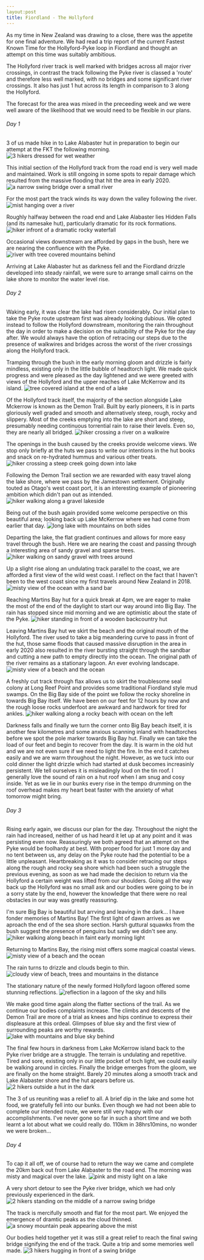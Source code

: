 ```yaml
---
layout:post
title: Fiordland - The Hollyford
---
```

As my time in New Zealand was drawing to a close, there was the appetite for one final adventure. We had read a trip report of the current Fastest Known Time for the Hollyford-Pyke loop in Fiordland and thought an attempt on this time was suitably ambitious. 

The Hollyford river track is well marked with bridges across all major river crossings, in contrast the track following the Pyke river is classed a 'route' and therefore less well marked, with no bridges and some significant river crossings. It also has just 1 hut across its length in comparison to 3 along the Hollyford.

The forecast for the area was mixed in the preceeding week and we were well aware of the likelihood that we would need to be flexible in our plans.

###### Day 1

3 of us made hike in to Lake Alabaster hut in preparation to begin our attempt at the FKT the following morning.
![3 hikers dressed for wet weather](/images/adventures/fiordland_the_hollyford/fiordland_the_hollyford-1_the_team-800x600.jpg)

This initial section of the Hollyford track from the road end is very well made and maintained. Work is still ongoing in some spots to repair damage which resulted from the massive flooding that hit the area in early 2020.
![a narrow swing bridge over a small river](/images/adventures/fiordland_the_hollyford/fiordland_the_hollyford-2_getting_started-800x600.jpg)

For the most part the track winds its way down the valley following the river.
![mist hanging over a river](/images/adventures/fiordland_the_hollyford/fiordland_the_hollyford-3_following_the_hollyford-800x600.jpg)

Roughly halfway between the road end and Lake Alabaster lies Hidden Falls (and its namesake hut), particularly dramatic for its rock formations.
![hiker infront of a dramatic rocky waterfall](/images/adventures/fiordland_the_hollyford/fiordland_the_hollyford-4_hidden_falls-800x600.jpg)

Occasional views downstream are afforded by gaps in the bush, here we are nearing the confluence with the Pyke.
![river with tree covered mountains behind](/images/adventures/fiordland_the_hollyford/fiordland_the_hollyford-5_looking_towards_pyke_confluence-800x600.jpg)

<!---![2 hikers with waterproofs in the dark](/images/adventures/fiordland_the_hollyford/fiordland_the_hollyford-6_early_morning_start-800x600.jpg)--->

Arriving at Lake Alabaster hut as darkness fell and the Fiordland drizzle developed into steady rainfall, we were sure to arrange small cairns on the lake shore to monitor the water level rise.

###### Day 2

Waking early, it was clear the lake had risen considerably. Our initial plan to take the Pyke route upstream first was already looking dubious. We opted instead to follow the Hollyford downstream, monitoring the rain throughout the day in order to make a decision on the suitability of the Pyke for the day after. We would always have the option of retracing our steps due to the presence of walkwires and bridges across the worst of the river crossings along the Hollyford track.

Tramping through the bush in the early morning gloom and drizzle is fairly mindless, existing only in the little bubble of headtorch light. We made quick progress and were pleased as the day lightened and we were greeted with views of the Hollyford and the upper reaches of Lake McKerrow and its island.
![tree covered island at the end of a lake](/images/adventures/fiordland_the_hollyford/fiordland_the_hollyford-7_mckerrow_island-800x600.jpg)

Of the Hollyford track itself, the majority of the section alongside Lake Mckerrow is known as the Demon Trail. Built by early pioneers, it is in parts gloriously well graded and smooth and alternatively steep, rough, rocky and slippery. Most of the creeks emptying into the lake are short and steep, presumably needing continuous torrential rain to raise their levels. Even so, they are nearly all bridged.
![hiker crossing a river on a walkwire](/images/adventures/fiordland_the_hollyford/fiordland_the_hollyford-8_demon_trail_walkwires-800x600.jpg)

The openings in the bush caused by the creeks provide welcome views. We stop only briefly at the huts we pass to write our intentions in the hut books and snack on re-hydrated hummus and various other treats.
![hiker crossing a steep creek going down into lake](/images/adventures/fiordland_the_hollyford/fiordland_the_hollyford-9_demon_trail_creeks-800x600.jpg)

Following the Demon Trail section we are rewarded with easy travel along the lake shore, where we pass by the Jamestown settlement. Originally touted as Otago's west coast port, it is an interesting example of pioneering ambition which didn't pan out as intended.
![hiker walking along a gravel lakeside](/images/adventures/fiordland_the_hollyford/fiordland_the_hollyford-10_mckerrow_lakeside-800x600.jpg)

Being out of the bush again provided some welcome perspective on this beautiful area; looking back up Lake McKerrow where we had come from earlier that day.
![long lake with mountains on both sides](/images/adventures/fiordland_the_hollyford/fiordland_the_hollyford-11_looking_back_up_mckerrow-800x600.jpg)

Departing the lake, the flat gradient continues and allows for more easy travel through the bush. Here we are nearing the coast and passing through a interesting area of sandy gravel and sparse trees.
![hiker walking on sandy gravel with trees around](/images/adventures/fiordland_the_hollyford/fiordland_the_hollyford-12_nearing_the_coast-800x600.jpg)

Up a slight rise along an undulating track parallel to the coast, we are afforded a first view of the wild west coast. I reflect on the fact that I haven't been to the west coast since my first travels around New Zealand in 2018.
![misty view of the ocean with a sand bar](/images/adventures/fiordland_the_hollyford/fiordland_the_hollyford-13_first_view_ocean-800x600.jpg)

Reaching Martins Bay hut for a quick break at 4pm, we are eager to make the most of the end of the daylight to start our way around into Big Bay. The rain has stopped since mid morning and we are optimistic about the state of the Pyke.
![hiker standing in front of a wooden backcountry hut](/images/adventures/fiordland_the_hollyford/fiordland_the_hollyford-14_martins_bay_hut-800x600.jpg)

Leaving Martins Bay hut we skirt the beach and the original mouth of the Hollyford. The river used to take a big meandering curve to pass in front of the hut, those same floods that caused massive disruption in the area in early 2020 also resulted in the river bursting straight through the sandbar and cutting a new path to empty directly into the ocean. The original path of the river remains as a stationary lagoon. An ever evolving landscape.
![misty view of a beach and the ocean](/images/adventures/fiordland_the_hollyford/fiordland_the_hollyford-15_martins_bay-800x600.jpg)

A freshly cut track through flax allows us to skirt the troublesome seal colony at Long Reef Point and provides some traditional Fiordland style mud swamps. On the Big Bay side of the point we follow the rocky shoreline in towards Big Bay itself. We have been on our feet for 12 hours by now and the rough loose rocks underfoot are awkward and hardwork for tired for ankles.
![hiker walking along a rocky beach with ocean on the left](/images/adventures/fiordland_the_hollyford/fiordland_the_hollyford-16_heading_into_big_bay-800x600.jpg)

Darkness falls and finally we turn the corner onto Big Bay beach itself, it is another few kilometres and some anxious scanning inland with headtorches before we spot the pole marker towards Big Bay hut. Finally we can take the load of our feet and begin to recover from the day. It is warm in the old hut and we are not even sure if we need to light the fire. In the end it catches easily and we are warm throughout the night. However, as we tuck into our cold dinner the light drizzle which had started at dusk becomes increasinly persistent. We tell ourselves it is misleadingly loud on the tin roof. I generally love the sound of rain on a hut roof when I am snug and cosy inside. Yet as we lie in our bunks every rise in the tempo drumming on the roof overhead makes my heart beat faster with the anxiety of what tomorrow might bring.

###### Day 3

Rising early again, we discuss our plan for the day. Throughout the night the rain had increased, neither of us had heard it let up at any point and it was persisting even now. Reassuringly we both agreed that an attempt on the Pyke would be foolhardy at best. With proper food for just 1 more day and no tent between us, any delay on the Pyke route had the potential to be a little unpleasant. Heartbreaking as it was to consider retracing our steps along the rough and rocky sea shore which had been such a struggle the previous evening, as soon as we had made the decision to return via the Hollyford a certain weight was lifted from our shoulders. Going all the way back up the Hollyford was no small ask and our bodies were going to be in a sorry state by the end, however the knowledge that there were no real obstacles in our way was greatly reassuring.

I'm sure Big Bay is beautiful but arrving and leaving in the dark... I have fonder memories of Martins Bay! The first light of dawn arrives as we aproach the end of the sea shore section. Harsh guttural squawks from the bush suggest the presence of penguins but sadly we didn't see any.
![hiker walking along beach in faint early morning light](/images/adventures/fiordland_the_hollyford/fiordland_the_hollyford-17_leaving_big_bay_at_dawn-800x600.jpg)

Returning to Martins Bay, the rising mist offers some magical coastal views.
![misty view of a beach and the ocean](/images/adventures/fiordland_the_hollyford/fiordland_the_hollyford-18_misty_martins_bay-800x600.jpg)

The rain turns to drizzle and clouds begin to thin.
![cloudy view of beach, trees and mountains in the distance](/images/adventures/fiordland_the_hollyford/fiordland_the_hollyford-19_inland_from_martins_bay-800x600.jpg)

The stationary nature of the newly formed Hollyford lagoon offered some stunning reflections.
![reflection in a lagoon of the sky and hills](/images/adventures/fiordland_the_hollyford/fiordland_the_hollyford-20_reflection_over_martins_bay_lagoon-800x600.jpg)

We make good time again along the flatter sections of the trail. As we continue our bodies complaints increase. The climbs and descents of the Demon Trail are more of a trial as knees and hips continue to express their displeasure at this ordeal. Glimpses of blue sky and the first view of surrounding peaks are worthy rewards.
![lake with mountains and blue sky behind](/images/adventures/fiordland_the_hollyford/fiordland_the_hollyford-21_peaks_from_demon_trail_hut-800x600.jpg)

The final few hours in darkness from Lake McKerrow island back to the Pyke river bridge are a struggle. The terrain is undulating and repetitive. Tired and sore, existing only in our little pocket of toch light, we could easily be walking around in circles. Finally the bridge emerges from the gloom, we are finally on the home straight. Barely 20 minutes along a smooth track and Lake Alabaster shore and the hut apears before us.
![2 hikers outside a hut in the dark](/images/adventures/fiordland_the_hollyford/fiordland_the_hollyford-22_back_at_alabaster-800x600.jpg)

The 3 of us reuniting was a relief to all. A brief dip in the lake and some hot food, we gratefully fell into our bunks. Even though we had not been able to complete our intended route, we were still very happy with our accomplishments. I've never gone so far in such a short time and we both learnt a lot about what we could really do. 110km in 38hrs10mins, no wonder we were broken...

###### Day 4

To cap it all off, we of course had to return the way we came and complete the 20km back out from Lake Alabaster to the road end. The morning was misty and magical over the lake.
![pink and misty light on a lake](/images/adventures/fiordland_the_hollyford/fiordland_the_hollyford-23_alabaster_morning_reflection-800x600.jpg)

A very short detour to see the Pyke river bridge, which we had only previously experienced in the dark.
![2 hikers standing on the middle of a narrow swing bridge](/images/adventures/fiordland_the_hollyford/fiordland_the_hollyford-24_pyke_bridge-800x600.jpg)

The track is mercifully smooth and flat for the most part. We enjoyed the emergence of dramtic peaks as the cloud thinned.
![a snowy mountain peak appearing above the mist](/images/adventures/fiordland_the_hollyford/fiordland_the_hollyford-25_peaks_appearing_through_mist-800x600.jpg)

Our bodies held together yet it was still a great relief to reach the final swing bridge signifying the end of the track. Quite a trip and some memories well made.
![3 hikers hugging in front of a swing bridge](/images/adventures/fiordland_the_hollyford/fiordland_the_hollyford-26_made_it_out-800x600.jpg)